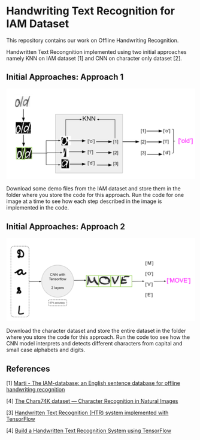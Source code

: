 # Handwriting Text Recognition for IAM Dataset

This repository contains our work on Offline Handwriting Recognition.

Handwritten Text Recongnition implemented using two initial approaches namely KNN on IAM dataset [1] and CNN on character only dataset [2].

## Initial Approaches: Approach 1

![KNN](./KNN.png)

Download some demo files from the IAM dataset and store them in the folder where you store the code for this approach. Run the code for one image at a time to see how each step described in the image is implemented in the code.

## Initial Approaches: Approach 2

![CNN](./CNN.png)

Download the character dataset and store the entire dataset in the folder where you store the code for this approach. Run the code too see how the CNN model interprets and detects different characters from capital and small case alphabets and digits.

## References

\[1\] [Marti - The IAM-database: an English sentence database for offline handwriting recognition](http://www.fki.inf.unibe.ch/databases/iam-handwriting-database)

\[4\] [The Chars74K dataset — Character Recognition in Natural Images](http://www.ee.surrey.ac.uk/CVSSP/demos/chars74k/)

\[3\] [Handwritten Text Recognition (HTR) system implemented with TensorFlow](https://github.com/githubharald/SimpleHTR)

\[4\] [Build a Handwritten Text Recognition System using TensorFlow](https://towardsdatascience.com/build-a-handwritten-text-recognition-system-using-tensorflow-2326a3487cd5?)
